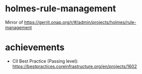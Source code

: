 # holmes-rule-management
Mirror of https://gerrit.onap.org/r/#/admin/projects/holmes/rule-management

# achievements
- CII Best Practice (Passing level): https://bestpractices.coreinfrastructure.org/en/projects/1602
